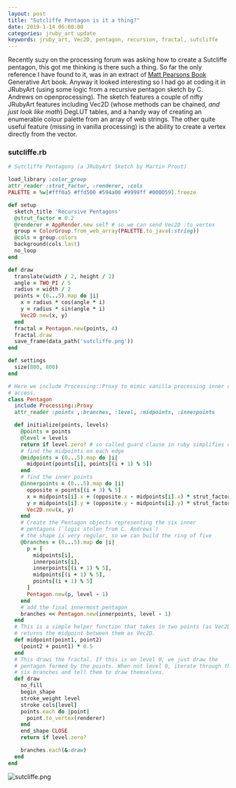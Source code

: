 ```yaml
---
layout: post
title: "Sutcliffe Pentagon is it a thing?"
date: 2019-1-14 06:00:00
categories: jruby_art update
keywords: jruby_art, Vec2D, pentagon, recursion, fractal, sutcliffe
---
```


Recently suzy on the processing forum was asking how to create a Sutcliffe pentagon, this got me thinking is there such a thing.  So far the only reference I have found to it, was in an extract of [Matt Pearsons Book][book] Generative Art book. Anyway it looked interesting so I had go at coding it in JRubyArt (using some logic from a recursive pentagon sketch by C. Andrews on openprocessing). The sketch features a couple of nifty JRubyArt features including Vec2D (whose methods can be chained, _and just look like math_) DegLUT tables, and a handy way of creating an enumerable colour palette from an array of web strings. The other quite useful feature (missing in vanilla processing) is the ability to create a vertex directly from the vector.

### sutcliffe.rb
```ruby
# Sutcliffe Pentagons (a JRubyArt Sketch by Martin Prout)

load_library :color_group
attr_reader :strut_factor, :renderer, :cols
PALETTE = %w[#fff0a5 #ffd500 #594a00 #9999ff #000059].freeze

def setup
  sketch_title 'Recursive Pentagons'
  @strut_factor = 0.2
  @renderer = AppRender.new self # so we can send Vec2D :to_vertex
  group = ColorGroup.from_web_array(PALETTE.to_java(:string))
  @cols = group.colors
  background(cols.last)
  no_loop
end

def draw
  translate(width / 2, height / 2)
  angle = TWO_PI / 5
  radius = width / 2
  points = (0...5).map do |i|
    x = radius * cos(angle * i)
    y = radius * sin(angle * i)
    Vec2D.new(x, y)
  end
  fractal = Pentagon.new(points, 4)
  fractal.draw
  save_frame(data_path('sutcliffe.png'))
end

def settings
  size(800, 800)
end

# Here we include Processing::Proxy to mimic vanilla processing inner class
# access.
class Pentagon
  include Processing::Proxy
  attr_reader :points ,:branches, :level, :midpoints, :innerpoints

  def initialize(points, levels)
    @points = points
    @level = levels
    return if level.zero? # so called guard clause in ruby simplifies code
    # find the midpoints on each edge
    @midpoints = (0...5).map do |i|
      midpoint(points[i], points[(i + 1) % 5])
    end
    # find the inner points
    @innerpoints = (0...5).map do |i|
      opposite = points[(i + 3) % 5]
      x = midpoints[i].x + (opposite.x - midpoints[i].x) * strut_factor
      y = midpoints[i].y + (opposite.y - midpoints[i].y) * strut_factor
      Vec2D.new(x, y)
    end
    # Create the Pentagon objects representing the six inner
    # pentagons (`logic stolen from C. Andrews`)
    # the shape is very regular, so we can build the ring of five
    @branches = (0...5).map do |i|
      p = [
        midpoints[i],
        innerpoints[i],
        innerpoints[(i + 1) % 5],
        midpoints[(i + 1) % 5],
        points[(i + 1) % 5]
      ]
      Pentagon.new(p, level - 1)
    end
    # add the final innermost pentagon
    branches << Pentagon.new(innerpoints, level - 1)
  end
  # This is a simple helper function that takes in two points (as Vec2D) and
  # returns the midpoint between them as Vec2D.
  def midpoint(point1, point2)
    (point2 + point1) * 0.5
  end
  # This draws the fractal. If this is on level 0, we just draw the
  # pentagon formed by the points. When not level 0, iterate through the
  # six branches and tell them to draw themselves.
  def draw
    no_fill
    begin_shape
    stroke_weight level
    stroke cols[level]
    points.each do |point|
      point.to_vertex(renderer)
    end
    end_shape CLOSE
    return if level.zero?

    branches.each(&:draw)
  end
end

```

[book]:https://www.manning.com/books/generative-art

![sutcliffe.png]({{site.github.url}}/assets/sutcliffe.png)
